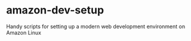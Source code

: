 # amazon-dev-setup
Handy scripts for setting up a modern web development environment on Amazon Linux
   
